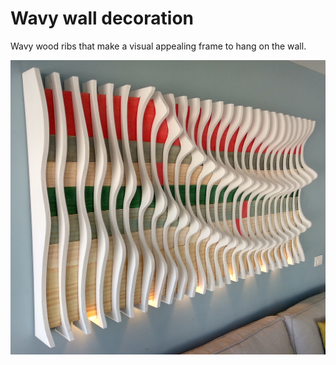 # Wavy wall decoration

Wavy wood ribs that make a visual appealing frame to hang on the wall.

![Wavy wall decoration](https://raw.githubusercontent.com/MaslowCommunityGarden/Wavy-wall-decoration/master/mainpicture.jpg "Wavy wall decoration")
